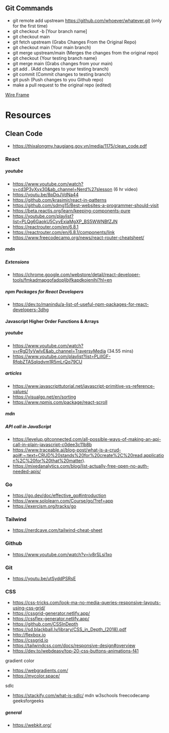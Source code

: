 ## Git Commands
- git remote add upstream https://github.com/whoever/whatever.git (only for the first time)
- git checkout -b [Your branch name]
- git checkout main
- git fetch upstream (Grabs Changes From the Original Repo)
- git checkout main (Your main branch)
- git merge upstream/main (Merges the changes from the original repo)
- git checkout {Your testing branch name}
- git merge main (Grabs changes from your main)
- git add . (Add changes to your testing branch)
- git commit (Commit changes to testing branch)
- git push (Push changes to you Github repo)
- make a pull request to the original repo (edited) 

[Wire Frame](https://miro.com/app/board/uXjVPlSbiYU=/?userEmail=keeanurodriguez@pursuit.org&track=true&utm_source=notification&utm_medium=email&utm_campaign=add-to-board&utm_content=go-to-board&sharingIntentId=3458764546779247840)

# Resources

## Clean Code

- https://thixalongmy.haugiang.gov.vn/media/1175/clean_code.pdf

### React

##### youtube

- https://www.youtube.com/watch?v=cd3P3yXyx30&ab_channel=Nerd%27slesson (6 hr video)
- https://youtu.be/8pDqJVdNa44
- https://github.com/krasimir/react-in-patterns
- https://github.com/sdmg15/Best-websites-a-programmer-should-visit
- https://beta.reactjs.org/learn/keeping-components-pure
- https://youtube.com/playlist?list=PLQg6GaokU5CyvExiaMgXP_BS5WWNBfZJN
- https://reactrouter.com/en/6.8.1
- https://reactrouter.com/en/6.8.1/components/link
- https://www.freecodecamp.org/news/react-router-cheatsheet/ 

##### mdn

##### Extensions

- https://chrome.google.com/webstore/detail/react-developer-tools/fmkadmapgofadopljbjfkapdkoienihi?hl=en

##### npm Packages for React Developers

- https://dev.to/manindu/a-list-of-useful-npm-packages-for-react-developers-3dhg

#### Javascript Higher Order Functions & Arrays

##### youtube

- https://www.youtube.com/watch?v=rRgD1yVwIvE&ab_channel=TraversyMedia (34.55 mins)
- https://www.youtube.com/playlist?list=PLillGF-RfqbZTASqIqdvm1R5mLrQq79CU

##### articles
- https://www.javascripttutorial.net/javascript-primitive-vs-reference-values/
- https://visualgo.net/en/sorting
- https://www.npmjs.com/package/react-scroll

##### mdn

##### API call in JavaScript

- https://levelup.gitconnected.com/all-possible-ways-of-making-an-api-call-in-plain-javascript-c0dee3c11b8b
- https://www.traceable.ai/blog-post/what-is-a-crud-api#:~:text=CRUD%20stands%20for%20create%2C%20read,application%2C%20for%20that%20matter).
- https://mixedanalytics.com/blog/list-actually-free-open-no-auth-needed-apis/


### Go

- https://go.dev/doc/effective_go#introduction
- https://www.sololearn.com/Course/go/?ref=app
- https://exercism.org/tracks/go

### Tailwind

- https://nerdcave.com/tailwind-cheat-sheet

### Github

- https://www.youtube.com/watch?v=iv8rSLsi1xo

### Git

- https://youtu.be/utSyddPSRsE

### CSS

- https://css-tricks.com/look-ma-no-media-queries-responsive-layouts-using-css-grid/
- https://cssgrid-generator.netlify.app/
- https://cssflex-generator.netlify.app/
- https://github.com/CSSInDepth
- https://sd.blackball.lv/library/CSS_in_Depth_(2018).pdf
- http://flexbox.io
- https://cssgrid.io
- https://tailwindcss.com/docs/responsive-design#overview
- https://dev.to/webdeasy/top-20-css-buttons-animations-f41

gradient color

- https://webgradients.com/
- https://mycolor.space/ 

sdlc

- https://stackify.com/what-is-sdlc/
mdn
w3schools
freecodecamp
geeksforgeeks

##### general 

- https://webkit.org/
